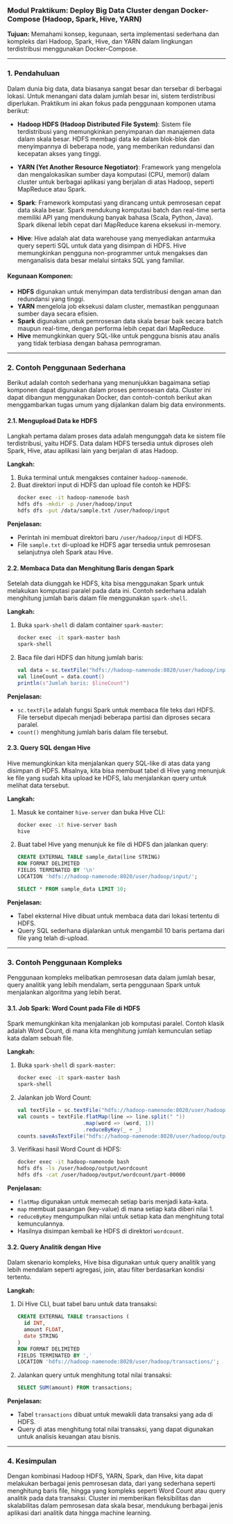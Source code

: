 ### Modul Praktikum: Deploy Big Data Cluster dengan Docker-Compose (Hadoop, Spark, Hive, YARN)
 
**Tujuan:** Memahami konsep, kegunaan, serta implementasi sederhana dan kompleks dari Hadoop, Spark, Hive, dan YARN dalam lingkungan terdistribusi menggunakan Docker-Compose.

---

### 1. **Pendahuluan**

Dalam dunia big data, data biasanya sangat besar dan tersebar di berbagai lokasi. Untuk menangani data dalam jumlah besar ini, sistem terdistribusi diperlukan. Praktikum ini akan fokus pada penggunaan komponen utama berikut:

- **Hadoop HDFS (Hadoop Distributed File System)**: Sistem file terdistribusi yang memungkinkan penyimpanan dan manajemen data dalam skala besar. HDFS membagi data ke dalam blok-blok dan menyimpannya di beberapa node, yang memberikan redundansi dan kecepatan akses yang tinggi.
  
- **YARN (Yet Another Resource Negotiator)**: Framework yang mengelola dan mengalokasikan sumber daya komputasi (CPU, memori) dalam cluster untuk berbagai aplikasi yang berjalan di atas Hadoop, seperti MapReduce atau Spark.

- **Spark**: Framework komputasi yang dirancang untuk pemrosesan cepat data skala besar. Spark mendukung komputasi batch dan real-time serta memiliki API yang mendukung banyak bahasa (Scala, Python, Java). Spark dikenal lebih cepat dari MapReduce karena eksekusi in-memory.

- **Hive**: Hive adalah alat data warehouse yang menyediakan antarmuka query seperti SQL untuk data yang disimpan di HDFS. Hive memungkinkan pengguna non-programmer untuk mengakses dan menganalisis data besar melalui sintaks SQL yang familiar.

#### **Kegunaan Komponen:**
- **HDFS** digunakan untuk menyimpan data terdistribusi dengan aman dan redundansi yang tinggi.
- **YARN** mengelola job eksekusi dalam cluster, memastikan penggunaan sumber daya secara efisien.
- **Spark** digunakan untuk pemrosesan data skala besar baik secara batch maupun real-time, dengan performa lebih cepat dari MapReduce.
- **Hive** memungkinkan query SQL-like untuk pengguna bisnis atau analis yang tidak terbiasa dengan bahasa pemrograman.

---

### 2. **Contoh Penggunaan Sederhana**

Berikut adalah contoh sederhana yang menunjukkan bagaimana setiap komponen dapat digunakan dalam proses pemrosesan data. Cluster ini dapat dibangun menggunakan Docker, dan contoh-contoh berikut akan menggambarkan tugas umum yang dijalankan dalam big data environments.

#### **2.1. Mengupload Data ke HDFS**
Langkah pertama dalam proses data adalah mengunggah data ke sistem file terdistribusi, yaitu HDFS. Data dalam HDFS tersedia untuk diproses oleh Spark, Hive, atau aplikasi lain yang berjalan di atas Hadoop.

**Langkah:**
1. Buka terminal untuk mengakses container `hadoop-namenode`.
2. Buat direktori input di HDFS dan upload file contoh ke HDFS:
   ```bash
   docker exec -it hadoop-namenode bash
   hdfs dfs -mkdir -p /user/hadoop/input
   hdfs dfs -put /data/sample.txt /user/hadoop/input
   ```

**Penjelasan:**
- Perintah ini membuat direktori baru `/user/hadoop/input` di HDFS.
- File `sample.txt` di-upload ke HDFS agar tersedia untuk pemrosesan selanjutnya oleh Spark atau Hive.

#### **2.2. Membaca Data dan Menghitung Baris dengan Spark**
Setelah data diunggah ke HDFS, kita bisa menggunakan Spark untuk melakukan komputasi paralel pada data ini. Contoh sederhana adalah menghitung jumlah baris dalam file menggunakan `spark-shell`.

**Langkah:**
1. Buka `spark-shell` di dalam container `spark-master`:
   ```bash
   docker exec -it spark-master bash
   spark-shell
   ```

2. Baca file dari HDFS dan hitung jumlah baris:
   ```scala
   val data = sc.textFile("hdfs://hadoop-namenode:8020/user/hadoop/input/sample.txt")
   val lineCount = data.count()
   println(s"Jumlah baris: $lineCount")
   ```

**Penjelasan:**
- `sc.textFile` adalah fungsi Spark untuk membaca file teks dari HDFS. File tersebut dipecah menjadi beberapa partisi dan diproses secara paralel.
- `count()` menghitung jumlah baris dalam file tersebut.

#### **2.3. Query SQL dengan Hive**
Hive memungkinkan kita menjalankan query SQL-like di atas data yang disimpan di HDFS. Misalnya, kita bisa membuat tabel di Hive yang menunjuk ke file yang sudah kita upload ke HDFS, lalu menjalankan query untuk melihat data tersebut.

**Langkah:**
1. Masuk ke container `hive-server` dan buka Hive CLI:
   ```bash
   docker exec -it hive-server bash
   hive
   ```

2. Buat tabel Hive yang menunjuk ke file di HDFS dan jalankan query:
   ```sql
   CREATE EXTERNAL TABLE sample_data(line STRING)
   ROW FORMAT DELIMITED
   FIELDS TERMINATED BY '\n'
   LOCATION 'hdfs://hadoop-namenode:8020/user/hadoop/input/';
   
   SELECT * FROM sample_data LIMIT 10;
   ```

**Penjelasan:**
- Tabel eksternal Hive dibuat untuk membaca data dari lokasi tertentu di HDFS.
- Query SQL sederhana dijalankan untuk mengambil 10 baris pertama dari file yang telah di-upload.

---

### 3. **Contoh Penggunaan Kompleks**

Penggunaan kompleks melibatkan pemrosesan data dalam jumlah besar, query analitik yang lebih mendalam, serta penggunaan Spark untuk menjalankan algoritma yang lebih berat.

#### **3.1. Job Spark: Word Count pada File di HDFS**
Spark memungkinkan kita menjalankan job komputasi paralel. Contoh klasik adalah Word Count, di mana kita menghitung jumlah kemunculan setiap kata dalam sebuah file.

**Langkah:**
1. Buka `spark-shell` di `spark-master`:
   ```bash
   docker exec -it spark-master bash
   spark-shell
   ```

2. Jalankan job Word Count:
   ```scala
   val textFile = sc.textFile("hdfs://hadoop-namenode:8020/user/hadoop/input/sample.txt")
   val counts = textFile.flatMap(line => line.split(" "))
                        .map(word => (word, 1))
                        .reduceByKey(_ + _)
   counts.saveAsTextFile("hdfs://hadoop-namenode:8020/user/hadoop/output/wordcount")
   ```

3. Verifikasi hasil Word Count di HDFS:
   ```bash
   docker exec -it hadoop-namenode bash
   hdfs dfs -ls /user/hadoop/output/wordcount
   hdfs dfs -cat /user/hadoop/output/wordcount/part-00000
   ```

**Penjelasan:**
- `flatMap` digunakan untuk memecah setiap baris menjadi kata-kata.
- `map` membuat pasangan (key-value) di mana setiap kata diberi nilai 1.
- `reduceByKey` mengumpulkan nilai untuk setiap kata dan menghitung total kemunculannya.
- Hasilnya disimpan kembali ke HDFS di direktori `wordcount`.

#### **3.2. Query Analitik dengan Hive**
Dalam skenario kompleks, Hive bisa digunakan untuk query analitik yang lebih mendalam seperti agregasi, join, atau filter berdasarkan kondisi tertentu.

**Langkah:**
1. Di Hive CLI, buat tabel baru untuk data transaksi:
   ```sql
   CREATE EXTERNAL TABLE transactions (
     id INT,
     amount FLOAT,
     date STRING
   )
   ROW FORMAT DELIMITED
   FIELDS TERMINATED BY ','
   LOCATION 'hdfs://hadoop-namenode:8020/user/hadoop/transactions/';
   ```

2. Jalankan query untuk menghitung total nilai transaksi:
   ```sql
   SELECT SUM(amount) FROM transactions;
   ```

**Penjelasan:**
- Tabel `transactions` dibuat untuk mewakili data transaksi yang ada di HDFS.
- Query di atas menghitung total nilai transaksi, yang dapat digunakan untuk analisis keuangan atau bisnis.

---

### 4. **Kesimpulan**

Dengan kombinasi Hadoop HDFS, YARN, Spark, dan Hive, kita dapat melakukan berbagai jenis pemrosesan data, dari yang sederhana seperti menghitung baris file, hingga yang kompleks seperti Word Count atau query analitik pada data transaksi. Cluster ini memberikan fleksibilitas dan skalabilitas dalam pemrosesan data skala besar, mendukung berbagai jenis aplikasi dari analitik data hingga machine learning.
